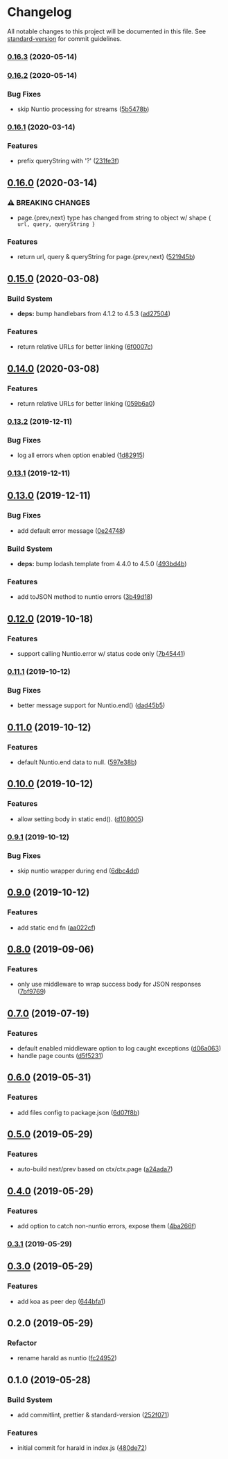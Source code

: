 # Changelog

All notable changes to this project will be documented in this file. See [standard-version](https://github.com/conventional-changelog/standard-version) for commit guidelines.

### [0.16.3](https://github.com/zjr/nuntio/compare/v0.16.2...v0.16.3) (2020-05-14)

### [0.16.2](https://github.com/zjr/nuntio/compare/v0.16.1...v0.16.2) (2020-05-14)


### Bug Fixes

* skip Nuntio processing for streams ([5b5478b](https://github.com/zjr/nuntio/commit/5b5478b7c46e65355139bb5c83c6b0da00940cea))

### [0.16.1](https://github.com/zjr/nuntio/compare/v0.16.0...v0.16.1) (2020-03-14)


### Features

* prefix queryString with '?' ([231fe3f](https://github.com/zjr/nuntio/commit/231fe3ffde732023a9c38964d3604ae7cbf43e70))

## [0.16.0](https://github.com/zjr/nuntio/compare/v0.15.0...v0.16.0) (2020-03-14)


### ⚠ BREAKING CHANGES

* page.{prev,next} type has changed from string to object w/ shape `{ url, query, queryString }`

### Features

* return url, query & queryString for page.{prev,next} ([521945b](https://github.com/zjr/nuntio/commit/521945bf63e5dc25675d8e4ebc5ea6523f220375))

## [0.15.0](https://github.com/zjr/nuntio/compare/v0.13.2...v0.15.0) (2020-03-08)


### Build System

* **deps:** bump handlebars from 4.1.2 to 4.5.3 ([ad27504](https://github.com/zjr/nuntio/commit/ad27504))


### Features

* return relative URLs for better linking ([6f0007c](https://github.com/zjr/nuntio/commit/6f0007c))



## [0.14.0](https://github.com/zjr/nuntio/compare/v0.13.2...v0.14.0) (2020-03-08)


### Features

* return relative URLs for better linking ([059b6a0](https://github.com/zjr/nuntio/commit/059b6a0))



### [0.13.2](https://github.com/zjr/nuntio/compare/v0.13.1...v0.13.2) (2019-12-11)


### Bug Fixes

* log all errors when option enabled ([1d82915](https://github.com/zjr/nuntio/commit/1d82915))



### [0.13.1](https://github.com/zjr/nuntio/compare/v0.13.0...v0.13.1) (2019-12-11)



## [0.13.0](https://github.com/zjr/nuntio/compare/v0.12.0...v0.13.0) (2019-12-11)


### Bug Fixes

* add default error message ([0e24748](https://github.com/zjr/nuntio/commit/0e24748))


### Build System

* **deps:** bump lodash.template from 4.4.0 to 4.5.0 ([493bd4b](https://github.com/zjr/nuntio/commit/493bd4b))


### Features

* add toJSON method to nuntio errors ([3b49d18](https://github.com/zjr/nuntio/commit/3b49d18))



## [0.12.0](https://github.com/zjr/nuntio/compare/v0.11.1...v0.12.0) (2019-10-18)


### Features

* support calling Nuntio.error w/ status code only ([7b45441](https://github.com/zjr/nuntio/commit/7b45441))



### [0.11.1](https://github.com/zjr/nuntio/compare/v0.11.0...v0.11.1) (2019-10-12)


### Bug Fixes

* better message support for Nuntio.end() ([dad45b5](https://github.com/zjr/nuntio/commit/dad45b5))



## [0.11.0](https://github.com/zjr/nuntio/compare/v0.10.0...v0.11.0) (2019-10-12)


### Features

* default Nuntio.end data to null. ([597e38b](https://github.com/zjr/nuntio/commit/597e38b))



## [0.10.0](https://github.com/zjr/nuntio/compare/v0.9.1...v0.10.0) (2019-10-12)


### Features

* allow setting body in static end(). ([d108005](https://github.com/zjr/nuntio/commit/d108005))



### [0.9.1](https://github.com/zjr/nuntio/compare/v0.9.0...v0.9.1) (2019-10-12)


### Bug Fixes

* skip nuntio wrapper during end ([6dbc4dd](https://github.com/zjr/nuntio/commit/6dbc4dd))



## [0.9.0](https://github.com/zjr/nuntio/compare/v0.8.0...v0.9.0) (2019-10-12)


### Features

* add static end fn ([aa022cf](https://github.com/zjr/nuntio/commit/aa022cf))



## [0.8.0](https://github.com/zjr/nuntio/compare/v0.7.0...v0.8.0) (2019-09-06)


### Features

* only use middleware to wrap success body for JSON responses ([7bf9769](https://github.com/zjr/nuntio/commit/7bf9769))



## [0.7.0](https://github.com/zjr/nuntio/compare/v0.6.0...v0.7.0) (2019-07-19)


### Features

* default enabled middleware option to log caught exceptions ([d06a063](https://github.com/zjr/nuntio/commit/d06a063))
* handle page counts ([d5f5231](https://github.com/zjr/nuntio/commit/d5f5231))



## [0.6.0](https://github.com/zjr/nuntio/compare/v0.5.0...v0.6.0) (2019-05-31)


### Features

* add files config to package.json ([6d07f8b](https://github.com/zjr/nuntio/commit/6d07f8b))



## [0.5.0](https://github.com/zjr/nuntio/compare/v0.4.0...v0.5.0) (2019-05-29)


### Features

* auto-build next/prev based on ctx/ctx.page ([a24ada7](https://github.com/zjr/nuntio/commit/a24ada7))



## [0.4.0](https://github.com/zjr/nuntio/compare/v0.3.1...v0.4.0) (2019-05-29)


### Features

* add option to catch non-nuntio errors, expose them ([4ba266f](https://github.com/zjr/nuntio/commit/4ba266f))



### [0.3.1](https://github.com/zjr/nuntio/compare/v0.3.0...v0.3.1) (2019-05-29)



## [0.3.0](https://github.com/zjr/nuntio/compare/v0.2.0...v0.3.0) (2019-05-29)


### Features

* add koa as peer dep ([644bfa1](https://github.com/zjr/nuntio/commit/644bfa1))



## 0.2.0 (2019-05-29)

### Refactor

* rename harald as nuntio ([fc24952](https://github.com/zjr/nuntio/commit/fc24952))



## 0.1.0 (2019-05-28)

### Build System

* add commitlint, prettier & standard-version ([252f071](https://github.com/zjr/nuntio/commit/252f071))

### Features

* initial commit for harald in index.js ([480de72](https://github.com/zjr/nuntio/commit/480de72))
